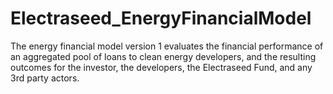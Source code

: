 # Electraseed_EnergyFinancialModel

The energy financial model version 1 evaluates the financial performance of an aggregated pool of loans to clean energy developers, and the resulting outcomes for the investor, the developers, the Electraseed Fund, and any 3rd party actors.